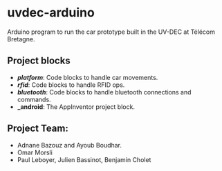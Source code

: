 # uvdec-arduino
Arduino program to run the car prototype built in the UV-DEC at Télécom Bretagne.

## Project blocks
- **_platform_**: Code blocks to handle car movements.
- **_rfid_**: Code blocks to handle RFID ops.
- **_bluetooth_**: Code blocks to handle bluetooth connections and commands.
- **_android**: The AppInventor project block.

## Project Team:
- Adnane Bazouz and Ayoub Boudhar.
- Omar Morsli
- Paul Leboyer, Julien Bassinot, Benjamin Cholet
